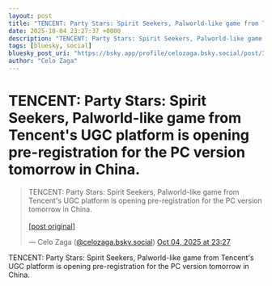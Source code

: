```yaml
---
layout: post
title: "TENCENT: Party Stars: Spirit Seekers, Palworld-like game from Tencent's UGC platform is opening pre-registration for the PC version tomorrow in China."
date: 2025-10-04 23:27:37 +0000
description: "TENCENT: Party Stars: Spirit Seekers, Palworld-like game from Tencent's UGC platform is opening pre-registration for the PC version tomorrow in China."
tags: [bluesky, social]
bluesky_post_uri: "https://bsky.app/profile/celozaga.bsky.social/post/3m2fqc57um224"
author: "Celo Zaga"
---
```


<h1 class="bluesky-post-title">TENCENT: Party Stars: Spirit Seekers, Palworld-like game from Tencent's UGC platform is opening pre-registration for the PC version tomorrow in China.</h1>


<blockquote class="bluesky-embed" data-bluesky-uri="at://did:plc:lmh6rennptq77inaztnovw4b/app.bsky.feed.post/3m2fqc57um224" data-bluesky-embed-color-mode="system">
<p lang="">TENCENT: Party Stars: Spirit Seekers, Palworld-like game from Tencent's UGC platform is opening pre-registration for the PC version tomorrow in China.<br><br><a href="https://bsky.app/profile/celozaga.bsky.social/post/3m2fqc57um224">[post original]</a></p>
&mdash; Celo Zaga (<a href="https://bsky.app/profile/did:plc:lmh6rennptq77inaztnovw4b">@celozaga.bsky.social</a>) <a href="https://bsky.app/profile/celozaga.bsky.social/post/3m2fqc57um224">Oct 04, 2025 at 23:27</a>
</blockquote>
<script async src="https://embed.bsky.app/static/embed.js" charset="utf-8"></script>


<p class="bluesky-post-description">TENCENT: Party Stars: Spirit Seekers, Palworld-like game from Tencent's UGC platform is opening pre-registration for the PC version tomorrow in China.</p>
